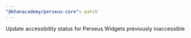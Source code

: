 ```yaml
---
"@khanacademy/perseus-core": patch
---
```


Update accessibility status for Perseus Widgets previously inaccessible
